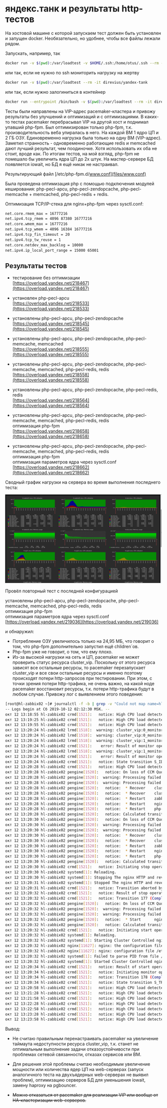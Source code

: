 # яндекс.танк и результаты http-тестов

На хостовой машине с которой запускаем тест должен быть установлен и запущен docker. Необязательно, но удобнее, чтобы все файлы лежали рядом.

Запускать, например, так

```bash
docker run -v $(pwd):/var/loadtest -v $HOME/.ssh:/home/otus/.ssh --rm -it direvius/yandex-tank
```

или  так, если не нужно по ssh мониторить нагрузку на жертву

```bash
docker run -v $(pwd):/var/loadtest --rm -it direvius/yandex-tank
```

или так, если нужно залогиниться в контейнер

```bash
docker run --entrypoint /bin/bash -v $(pwd):/var/loadtest --rm -it direvius/yandex-tank
```

Тесты были направлены на VIP-адрес pacemaker-кластера и привожу результаты без улучшений и оптимизаций и с оптимизациями. В каких-то тестах pacemaker перебрасывал VIP на другой хост и поднимал упавший php-fpm. Был оптимизирован  только php-fpm, т.к. производительность веба упиралась в него. На каждой ВМ 1 ядро ЦП и 2 ГБ ОЗУ. Единовременно нагрузка была только на одну ВМ (VIP-адрес). Заметил странность - одновременно работающие redis и memcached дают лучший результат, чем поодиночке. Хотя использовать их оба не стоит, вроде как.
По итогам тестов, на мой взгляд, php-fpm не помешало бы увеличить ядра ЦП до 2х штук.
На мастер-сервере БД появляется iowait, но БД я ещё никак не настраивал.

Результирующий файл [/etc/php-fpm.d/www.conf](files/www.conf)

Была проведена оптимизация php с помощью подключения модулей кеширования: php-pecl-apcu, php-pecl-zendopcache, php-pecl-memcache + memcached, php-pecl-redis + redis.

Оптимизация TCP/IP-стека для nginx+php-fpm через sysctl.conf:

```bash
net.core.rmem_max = 16777216
net.ipv4.tcp_rmem = 4096 87380 16777216
net.core.wmem_max = 16777216
net.ipv4.tcp_wmem = 4096 16384 16777216
net.ipv4.tcp_fin_timeout = 20
net.ipv4.tcp_tw_reuse = 1
net.core.netdev_max_backlog = 10000
net.ipv4.ip_local_port_range = 15000 65001
```

## Результаты тестов

- тестирование без оптимизации\
  [https://overload.yandex.net/218467](https://overload.yandex.net/218467)

- установлен php-pecl-apcu\
  [https://overload.yandex.net/218533](https://overload.yandex.net/218533)

- установлены php-pecl-apcu, php-pecl-zendopcache\
  [https://overload.yandex.net/218545](https://overload.yandex.net/218545)

- установлены php-pecl-apcu, php-pecl-zendopcache, php-pecl-memcache, memcached\
  [https://overload.yandex.net/218555](https://overload.yandex.net/218555)

- установлены php-pecl-apcu, php-pecl-zendopcache, php-pecl-memcache, memcached, php-pecl-redis, redis\
  [https://overload.yandex.net/218558](https://overload.yandex.net/218558)

- установлены php-pecl-apcu, php-pecl-zendopcache, php-pecl-redis, redis\
  [https://overload.yandex.net/218564](https://overload.yandex.net/218564)

- установлены php-pecl-apcu, php-pecl-zendopcache, php-pecl-memcache, memcached, php-pecl-redis, redis\
  оптимизация php-fpm\
  [https://overload.yandex.net/218658](https://overload.yandex.net/218658)

- установлены php-pecl-apcu, php-pecl-zendopcache, php-pecl-memcache, memcached, php-pecl-redis, redis\
  оптимизация php-fpm\
  оптимизация параметров ядра через sysctl.conf\
  [https://overload.yandex.net/218662](https://overload.yandex.net/218662)

Сводный график нагрузки на сервера во время выполнения последнего теста:

![Сводный график нагрузки на сервера во время выполнения последнего теста](files/summary_servers_load.png)

Провёл повторный тест с последней конфигурацией

установлены php-pecl-apcu, php-pecl-zendopcache, php-pecl-memcache, memcached, php-pecl-redis, redis\
оптимизация php-fpm\
оптимизация параметров ядра через sysctl.conf\
[https://overload.yandex.net/219036](https://overload.yandex.net/219036)

 и обнаружил:

- Потребление ОЗУ увеличилось только на 24,95 МБ, что говорит о том, что php-fpm дополнительно запустил ещё chlidren`ов.
- Php-fpm уже не говорит, о том, что ему плохо.
- Из-за высокой нагрузки на сеть и ЦП, pacemaker не может проверить статус ресурса cluster_vip. Поскольку от этого ресурса зависят все остальные ресурсы, то pacemaker перезапускает cluster_vip и все свои остальные ресурсы и именно поэтому происходят потери http-запросов при тестировании. При этом, с точки зрения потери http-трафика, не очень важно, на какой ноде pacemaker восстановит ресурсы, т.к. потери http-трафика будут в любом случае.
   Привожу лог с выявлением этого поведения:

```bash
[root@hl-zabbix02 ~]# journalctl -f -b | grep -v "Could not map name=hl-zabbix"
-- Logs begin at Сб 2019-10-12 02:12:30 MSK. --
окт 12 13:18:55 hl-zabbix02 crmd[1521]:   notice: High CPU load detected: 3.250000
окт 12 13:19:25 hl-zabbix02 crmd[1521]:   notice: High CPU load detected: 4.990000
окт 12 13:19:55 hl-zabbix02 crmd[1521]:   notice: High CPU load detected: 21.799999
окт 12 13:20:24 hl-zabbix02 lrmd[1518]:  warning: cluster_vip:0_monitor_2000 process (PID 11413) timed out
окт 12 13:20:24 hl-zabbix02 lrmd[1518]:  warning: cluster_vip:0_monitor_2000:11413 - timed out after 20000ms
окт 12 13:20:24 hl-zabbix02 lrmd[1518]:  warning: cluster_vip:1_monitor_2000 process (PID 11414) timed out
окт 12 13:20:24 hl-zabbix02 crmd[1521]:    error: Result of monitor operation for cluster_vip:0 on hl-zabbix02.otus: Timed Out
окт 12 13:20:24 hl-zabbix02 lrmd[1518]:  warning: cluster_vip:1_monitor_2000:11414 - timed out after 20000ms
окт 12 13:20:24 hl-zabbix02 crmd[1521]:    error: Result of monitor operation for cluster_vip:1 on hl-zabbix02.otus: Timed Out
окт 12 13:20:24 hl-zabbix02 crmd[1521]:   notice: State transition S_IDLE -> S_POLICY_ENGINE
окт 12 13:20:28 hl-zabbix02 crmd[1521]:   notice: High CPU load detected: 39.299999
окт 12 13:20:28 hl-zabbix02 pengine[1520]:   notice: On loss of CCM Quorum: Ignore
окт 12 13:20:28 hl-zabbix02 pengine[1520]:  warning: Processing failed monitor of cluster_vip:0 on hl-zabbix02.otus: unknown error
окт 12 13:20:28 hl-zabbix02 pengine[1520]:  warning: Processing failed monitor of cluster_vip:1 on hl-zabbix02.otus: unknown error
окт 12 13:20:28 hl-zabbix02 pengine[1520]:   notice:  * Recover    cluster_vip:0     ( hl-zabbix02.otus )
окт 12 13:20:28 hl-zabbix02 pengine[1520]:   notice:  * Recover    cluster_vip:1     ( hl-zabbix02.otus )
окт 12 13:20:28 hl-zabbix02 pengine[1520]:   notice:  * Restart    zabbix_server     ( hl-zabbix02.otus )   due to required cluster_vip-clone running
окт 12 13:20:28 hl-zabbix02 pengine[1520]:   notice:  * Restart    nginx             ( hl-zabbix02.otus )   due to required php-fpm start
окт 12 13:20:28 hl-zabbix02 pengine[1520]:   notice:  * Restart    php-fpm           ( hl-zabbix02.otus )   due to required zabbix_server start
окт 12 13:20:28 hl-zabbix02 pengine[1520]:   notice: Calculated transition 176, saving inputs in /var/lib/pacemaker/pengine/pe-input-90.bz2
окт 12 13:20:30 hl-zabbix02 pengine[1520]:   notice: On loss of CCM Quorum: Ignore
окт 12 13:20:30 hl-zabbix02 pengine[1520]:  warning: Processing failed monitor of cluster_vip:0 on hl-zabbix02.otus: unknown error
окт 12 13:20:30 hl-zabbix02 pengine[1520]:  warning: Processing failed monitor of cluster_vip:1 on hl-zabbix02.otus: unknown error
окт 12 13:20:30 hl-zabbix02 pengine[1520]:   notice:  * Recover    cluster_vip:0     ( hl-zabbix02.otus )
окт 12 13:20:30 hl-zabbix02 pengine[1520]:   notice:  * Recover    cluster_vip:1     ( hl-zabbix02.otus )
окт 12 13:20:30 hl-zabbix02 pengine[1520]:   notice:  * Restart    zabbix_server     ( hl-zabbix02.otus )   due to required cluster_vip-clone running
окт 12 13:20:30 hl-zabbix02 pengine[1520]:   notice:  * Restart    nginx             ( hl-zabbix02.otus )   due to required php-fpm start
окт 12 13:20:30 hl-zabbix02 pengine[1520]:   notice:  * Restart    php-fpm           ( hl-zabbix02.otus )   due to required zabbix_server start
окт 12 13:20:30 hl-zabbix02 pengine[1520]:   notice: Calculated transition 177, saving inputs in /var/lib/pacemaker/pengine/pe-input-91.bz2
окт 12 13:20:30 hl-zabbix02 crmd[1521]:   notice: Initiating stop operation nginx_stop_0 locally on hl-zabbix02.otus
окт 12 13:20:30 hl-zabbix02 systemd[1]: Reloading.
окт 12 13:20:30 hl-zabbix02 systemd[1]: Stopping The nginx HTTP and reverse proxy server...
окт 12 13:20:31 hl-zabbix02 systemd[1]: Stopped The nginx HTTP and reverse proxy server.
окт 12 13:20:31 hl-zabbix02 crmd[1521]:   notice: Transition aborted by operation cluster_vip:0_monitor_2000 'modify' on hl-zabbix02.otus: Old event
окт 12 13:20:32 hl-zabbix02 crmd[1521]:   notice: Result of stop operation for nginx on hl-zabbix02.otus: 0 (ok)
окт 12 13:20:32 hl-zabbix02 crmd[1521]:   notice: Transition 177 (Complete=1, Pending=0, Fired=0, Skipped=1, Incomplete=18, Source=/var/lib/pacemaker/pengine/pe-input-91.bz2): Stopped
окт 12 13:20:32 hl-zabbix02 pengine[1520]:   notice: On loss of CCM Quorum: Ignore
окт 12 13:20:32 hl-zabbix02 pengine[1520]:  warning: Processing failed monitor of cluster_vip:0 on hl-zabbix02.otus: unknown error
окт 12 13:20:32 hl-zabbix02 pengine[1520]:  warning: Processing failed monitor of cluster_vip:1 on hl-zabbix02.otus: unknown error
окт 12 13:20:32 hl-zabbix02 pengine[1520]:   notice:  * Start      nginx             ( hl-zabbix02.otus )
окт 12 13:20:32 hl-zabbix02 pengine[1520]:   notice: Calculated transition 178, saving inputs in /var/lib/pacemaker/pengine/pe-input-92.bz2
окт 12 13:20:32 hl-zabbix02 crmd[1521]:   notice: Initiating start operation nginx_start_0 locally on hl-zabbix02.otus
окт 12 13:20:32 hl-zabbix02 systemd[1]: Reloading.
окт 12 13:20:32 hl-zabbix02 systemd[1]: Starting Cluster Controlled nginx...
окт 12 13:20:32 hl-zabbix02 nginx[11627]: nginx: the configuration file /etc/nginx/nginx.conf syntax is ok
окт 12 13:20:32 hl-zabbix02 nginx[11627]: nginx: configuration file /etc/nginx/nginx.conf test is successful
окт 12 13:20:32 hl-zabbix02 systemd[1]: Failed to parse PID from file /run/nginx.pid: Invalid argument
окт 12 13:20:32 hl-zabbix02 systemd[1]: Started Cluster Controlled nginx.
окт 12 13:20:34 hl-zabbix02 crmd[1521]:   notice: Result of start operation for nginx on hl-zabbix02.otus: 0 (ok)
окт 12 13:20:34 hl-zabbix02 crmd[1521]:   notice: Initiating monitor operation nginx_monitor_4000 locally on hl-zabbix02.otus
окт 12 13:20:34 hl-zabbix02 crmd[1521]:   notice: Transition 178 (Complete=2, Pending=0, Fired=0, Skipped=0, Incomplete=0, Source=/var/lib/pacemaker/pengine/pe-input-92.bz2): Complete
окт 12 13:20:34 hl-zabbix02 crmd[1521]:   notice: State transition S_TRANSITION_ENGINE -> S_IDLE
окт 12 13:20:58 hl-zabbix02 crmd[1521]:   notice: High CPU load detected: 24.139999
окт 12 13:21:28 hl-zabbix02 crmd[1521]:   notice: High CPU load detected: 14.630000
окт 12 13:21:58 hl-zabbix02 crmd[1521]:   notice: High CPU load detected: 9.030000
окт 12 13:22:28 hl-zabbix02 crmd[1521]:   notice: High CPU load detected: 5.470000
окт 12 13:22:58 hl-zabbix02 crmd[1521]:   notice: High CPU load detected: 3.320000
окт 12 13:23:28 hl-zabbix02 crmd[1521]:   notice: High CPU load detected: 2.010000
окт 12 13:23:58 hl-zabbix02 crmd[1521]:   notice: High CPU load detected: 1.220000
```

Вывод:

- Не считаю правильным перенастраивать pacemaker на увеличение таймаута недоступности ресурса cluster_vip, т.к. станет не оптимальным выполнение задачи отказоустойчивости при проблемах сетевой связанности, отказах сервисов или ВМ.

- Для решения этой проблемы считаю необходимым увеличение мощности или количества ядер ЦП на web-серверах (запуск аналогичного теста на двухъядерных web-серверах не выявил проблем), оптимизацию серверов БД для уменьшения iowait, замену haproxy на pgbouncer.

- ~~Можно отказаться от pacemaker для реализации VIP или вообще от HA-кластеризации web-серверов.~~
